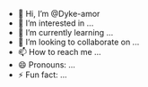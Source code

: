 - 👋 Hi, I’m @Dyke-amor
- 👀 I’m interested in ...
- 🌱 I’m currently learning ...
- 💞️ I’m looking to collaborate on ...
- 📫 How to reach me ...
- 😄 Pronouns: ...
- ⚡ Fun fact: ...

<!---
Dyke-amor/Dyke-amor is a ✨ special ✨ repository because its `README.md` (this file) appears on your GitHub profile.
You can click the Preview link to take a look at your changes.
--->
